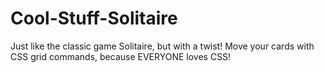 # Cool-Stuff-Solitaire
Just like the classic game Solitaire, but with a twist! Move your cards with CSS grid commands, because EVERYONE loves CSS!
